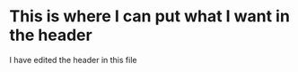 # This is where I can put what I want in the header
















I have edited the header in this file
